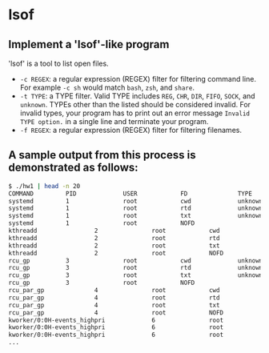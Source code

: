 # lsof

## Implement a 'lsof'-like program

'lsof' is a tool to list open files.

* `-c REGEX`: a regular expression (REGEX) filter for filtering command line. For example `-c sh` would match `bash`, `zsh`, and `share`.
* `-t TYPE`: a TYPE filter. Valid TYPE includes `REG`, `CHR`, `DIR`, `FIFO`, `SOCK`, and `unknown`. TYPEs other than the listed should be considered invalid. For invalid types, your program has to print out an error message `Invalid TYPE option.` in a single line and terminate your program.
* `-f REGEX`: a regular expression (REGEX) filter for filtering filenames.

## A sample output from this process is demonstrated as follows:
```bash
$ ./hw1 | head -n 20
COMMAND         PID             USER            FD              TYPE            NODE            NAME
systemd         1               root            cwd             unknown                         /proc/1/cwd (Permission denied)
systemd         1               root            rtd             unknown                         /proc/1/root (Permission denied)
systemd         1               root            txt             unknown                         /proc/1/exe (Permission denied)
systemd         1               root            NOFD                                            /proc/1/fd (Permission denied)
kthreadd                2               root            cwd             unknown                         /proc/2/cwd (Permission denied)
kthreadd                2               root            rtd             unknown                         /proc/2/root (Permission denied)
kthreadd                2               root            txt             unknown                         /proc/2/exe (Permission denied)
kthreadd                2               root            NOFD                                            /proc/2/fd (Permission denied)
rcu_gp          3               root            cwd             unknown                         /proc/3/cwd (Permission denied)
rcu_gp          3               root            rtd             unknown                         /proc/3/root (Permission denied)
rcu_gp          3               root            txt             unknown                         /proc/3/exe (Permission denied)
rcu_gp          3               root            NOFD                                            /proc/3/fd (Permission denied)
rcu_par_gp              4               root            cwd             unknown                         /proc/4/cwd (Permission denied)
rcu_par_gp              4               root            rtd             unknown                         /proc/4/root (Permission denied)
rcu_par_gp              4               root            txt             unknown                         /proc/4/exe (Permission denied)
rcu_par_gp              4               root            NOFD                                            /proc/4/fd (Permission denied)
kworker/0:0H-events_highpri             6               root            cwd             unknown                         /proc/6/cwd (Permission denied)
kworker/0:0H-events_highpri             6               root            rtd             unknown                         /proc/6/root (Permission denied)
kworker/0:0H-events_highpri             6               root            txt             unknown                         /proc/6/exe (Permission denied)
...
```